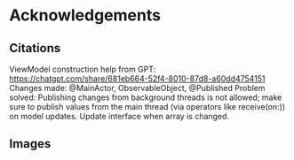 # Acknowledgements

## Citations

ViewModel construction help from GPT: https://chatgpt.com/share/681eb664-52f4-8010-87d8-a60dd4754151
Changes made: @MainActor, ObservableObject, @Published
Problem solved: Publishing changes from background threads is not allowed; make sure to publish values from the main thread (via operators like receive(on:)) on model updates.
Update interface when array is changed.


## Images
